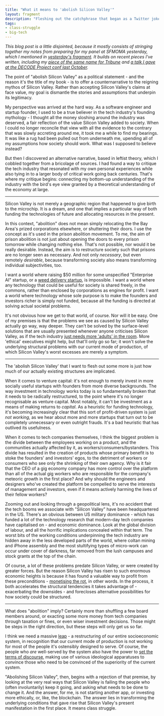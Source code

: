 ```yaml
---
title: "What it means to 'abolish Silicon Valley'"
layout: fragment
description: "Fleshing out the catchphrase that began as a Twitter joke but has since become part of my larger political project."
tags:
- class-struggle
- big-tech
---
```


_This blog post is a little disjointed, because it mostly consists of stringing together my notes from preparing for my panel at SFMOMA yesterday, which I mentioned in [yesterday's fragment](/posts/fragments-47). It builds on recent pieces I've written, including my [piece of the same name for Tribune](https://tribunemag.co.uk/2019/01/abolish-silicon-valley) and [a talk I gave at the DECODE Project conf last October](https://newsocialist.org.uk/beyond-taming-the-tech-giants/)._

The point of "abolish Silicon Valley" as a political statement - and the reason it's the title of my book - is to offer a counternarrative to the reigning mythos of Silicon Valley. Rather than accepting Silicon Valley's claims at face value, my goal is dismantle the stories and assumptions that underpin its legitimacy.

My perspective was arrived at the hard way. As a software engineer and startup founder, I used to be a true believer in the tech industry's founding mythology - I thought all the money sloshing around the industry was deserved, a fair reflection of the value Silicon Valley added to society. When I could no longer reconcile that view with all the evidence to the contrary that was slowly accreting around me, it took me a while to find my bearings. It was like a rug had been pulled out from underneath me, upending all of my assumptions how society should work. What was I supposed to believe instead?

But then I discovered an alternative narrative, based in leftist theory, which I cobbled together from a bricolage of sources. I had found a way to critique the tech industry that resonated with my own personal experiences while also tying in to a larger body of critical work going back centuries. That's where my critique begins: connecting my bottom-up understanding of the industry with the bird's eye view granted by a theoretical understanding of the economy at large.

***

Silicon Valley is not merely a geographic region that happened to give birth to the microchip. It is a dream, and one that implies a particular way of both funding the technologies of future and allocating resources in the present.

In this context, "abolition" does not mean simply relocating the the Bay Area's prized corporations elsewhere, or shuttering their doors. I use the concept as it's used in the prison abolition movement. To me, the aim of prison abolition is not just about opening the doors to every prison tomorrow while changing nothing else. That's not possible, nor would it be really desirable. Instead, the aim is to restructure society such that prisons are no longer seen as necessary. And not only _necessary_, but even remotely _desirable_, because transforming society also means transforming individual subjectivities, too.

I want a world where raising $50 million for some unspecified "Enterprise AI" startup, or a [weed delivery startup](https://cannabisnow.com/eaze-the-billion-dollar-maybe/), is impossible. I want a world where any technology that could be useful for society is shared freely, in the commons, rather than enclosed by corporations as engines for profit. I want a world where technology whose sole purpose is to make the founders and investors richer is simply not funded, because all the funding is directed at solving actual societal problems.

It's not obvious how we get to that world, of course. Nor will it be easy. One of my premises is that the problems we see as caused by Silicon Valley actually go way, way deeper. They can't be solved by the surface-level solutions that are usually presented whenever anyone criticises Silicon Valley, as if the tech industry [just needs more 'adults' in the room](https://www.nytimes.com/2018/10/21/opinion/who-will-teach-silicon-valley-to-be-ethical.html). More 'ethical' executives might help, but that'll only go so far; it won't solve the underlying structural problems with our current mode of production, of which Silicon Valley's worst excesses are merely a symptom.

***

The 'abolish Silicon Valley' that I want to flesh out some more is just how much of our actually existing structures are implicated.

When it comes to venture capital: it's not enough to merely invest in more socially useful startups with founders from more diverse backgrounds. The way investment in technology works today is so fundamentally broken that it needs to be radically restructured, to the point where it's no longer recognisable as venture capital. Most notably, it can't be investment as a means of making returns to _capital_. As a heuristic for funding technology, it's becoming increasingly clear that this sort of profit-driven system is just _not working_, as we hear about more and more startups that turn out to be completely unnecessary or even outright frauds. It's a bad heuristic that has outlived its usefulness.

When it comes to tech companies themselves, I think the biggest problem is the divide between the employees working on a product, and the communities actually affected by it, as workers/consumers/bystanders. This divide has resulted in the creation of products whose primary benefit is to stoke the founders' and investors' egos, to the detriment of workers or consumers who see only the shrinking of their own agency. Why is it fair that the CEO of a gig economy company has more control over the platform than all of the actual gig workers who are responsible for the company's meteoric growth in the first place? And why should the engineers and designers who've created the platform be compelled to serve the interests of management and investors, even if it means actively harming the lives of their fellow workers?

Zooming out and looking through a geopolitical lens, it's no accident that the tech booms we associate with "Silicon Valley" have been headquartered in the US. There's an obvious between US military dominance - which has funded a lot of the technology research that modern-day tech companies have capitalised on - and economic dominance. Look at the global division of labour, and all the horrific implications concealed within that term. The worst bits of the working conditions underpinning the tech industry are hidden away in the less developed parts of the world, where coltan mining and iPhone assembly and the most stultifying types of micro-work can occur under cover of darkness, far removed from the lush campuses and stock grants at the top of the chain.

Of course, a lot of these problems predate Silicon Valley, or were created by greater forces. But the reason Silicon Valley has risen to such enormous economic heights is because it has found a valuable way to profit from these preconditions - [monetising the rot](https://twitter.com/trillburne/status/750721471157198848), in other words. In the process, it both accelerates the structural tendencies it takes advantage of - exacerbating the downsides - and forecloses alternative possibilities for how society could be structured.

***

What does "abolition" imply? Certainly more than shuffling a few board members around, or exacting some more money from tech companies through taxation or fines, or even wiser investment decisions. Those might be steps in the right direction, but these steps will only get us so far.

I think we need a massive [leap](/posts/fragments-36) - a restructuring of our entire socioeconomic system, in recognition that our current mode of production is not working for most of the people it's ostensibly designed to serve. Of course, the people who _are_ well-served by the system also have the power to [set the terms of discourse](/posts/fragments-5), making use of various ideological apparatuses to convince those who need to be convinced of the superiority of the current system.

"Abolishing Silicon Valley", then, begins with a rejection of that premise, by looking at the very real ways that Silicon Valley is failing the people who (often involuntarily) keep it going, and asking what needs to be done to change it. And the answer, for me, is not starting another app, or investing more ethically, or, like, the blockchain. The answer lies in transforming the underlying conditions that gave rise that Silicon Valley's present manifestation in the first place. It means class struggle.
